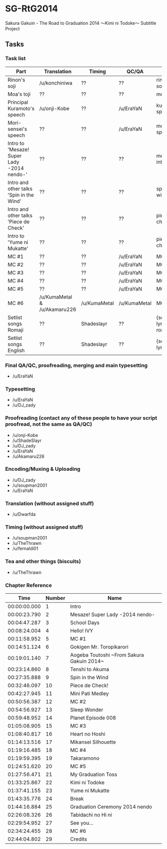 # SG-RtG2014
Sakura Gakuin - The Road to Graduation 2014 ～Kimi ni Todoke～ Subtitle Project

## Tasks

### Task list
|Part | Translation | Timing | QC/QA | File|
|-----|------|------|------|------|
|Rinon's soji | /u/konchiniwa | ?? | ?? | rinon-soji.ass |
|Moa's toji | ?? | ?? | ?? | moa-toji.ass |
|Principal Kuramoto's speech | /u/onji-Kobe | ?? | /u/EraYaN | kuramoto-speech.ass |
|Mori-sensei's speech | ?? | ?? | /u/EraYaN | mori-speech.ass |
|Intro to 'Mesaze! Super Lady -2014 nendo-'| ?? | ?? | ?? | mesaze-intro.ass |
|Intro and other talks 'Spin in the Wind' | ?? | ?? | ?? | spin-in-the-wind.ass |
|Intro and other talks 'Piece de Check' | ?? | ?? | ?? | piece-de-check.ass |
|Intro to 'Yume ni Mukatte' | ?? | ?? | ?? | piece-de-check.ass |
|MC #1 | ?? | ?? | /u/EraYaN | MC1.ass |
|MC #2 | ?? | ?? | /u/EraYaN | MC2.ass |
|MC #3 | ?? | ?? | /u/EraYaN | MC3.ass |
|MC #4 | ?? | ?? | /u/EraYaN | MC4.ass |
|MC #5 | ?? | ?? | /u/EraYaN | MC5.ass |
|MC #6 | /u/KumaMetal & /u/Akamaru226 | /u/KumaMetal | /u/KumaMetal | MC6.ass |
|Setlist songs Romaji | ?? | Shadeslayr | ?? | {songname}-lyrics-rom.ass |
|Setlist songs English | ?? | Shadeslayr | ?? | {songname}-lyrics-en.ass |

### Final QA/QC, proofreading, merging and main typesetting
* /u/EraYaN

### Typesetting
* /u/EraYaN   
* /u/DJ_zady

### Proofreading  (contact any of these people to have your script proofread, not the same as QA/QC)
* /u/onji-Kobe   
* /u/ShadeSlayr  
* /u/DJ_zady  
* /u/EraYaN  
* /u/Akamaru226 

### Encoding/Muxing & Uploading
* /u/DJ_zady  
* /u/soupman2001  
* /u/EraYaN

### Translation (without assigned stuff)
* /u/Dwarfda

### Timing (without assigned stuff)
* /u/soupman2001  
* /u/TheThrawn  
* /u/fernaldi01  

### Tea and other things (biscuits)
* /u/TheThrawn


### Chapter Reference
|Time | Number| Name|
|-----|------|---|
|00:00:00.000|1|Intro|
|00:00:23.790|2|Mesaze! Super Lady -2014 nendo-|
|00:04:47.287|3|School Days|
|00:08:24.004|4|Hello! IVY|
|00:11:58.952|5|MC #1|
|00:14:51.124|6|Gokigen Mr. Toropikarori|
|00:19:01.140|7|Aogeba Toutoshi ~From Sakura Gakuin 2014~|
|00:23:14.860|8|Tenshi to Akuma|
|00:27:35.888|9|Spin in the Wind|
|00:32:46.097|10|Piece de Check!|
|00:42:27.945|11|Mini Pati Medley|
|00:50:56.387|12|MC #2|
|00:54:56.927|13|Sleep Wonder|
|00:59:48.952|14|Planet Episode 008|
|01:05:08.905|15|MC #3|
|01:08:40.817|16|Heart no Hoshi|
|01:14:13.516|17|Mikansei Silhouette|
|01:19:16.485|18|MC #4|
|01:19:59.395|19|Takaramono|
|01:24:51.620|20|MC #5|
|01:27:56.471|21|My Graduation Toss|
|01:33:25.867|22|Kimi ni Todoke|
|01:37:41.155|23|Yume ni Mukatte|
|01:43:35.776|24|Break|
|01:44:16.884|25|Graduation Ceremony 2014 nendo|
|02:26:08.326|26|Tabidachi no Hi ni|
|02:29:54.952|27|See you...|
|02:34:24.455|28|MC #6|
|02:44:04.802|29|Credits|



